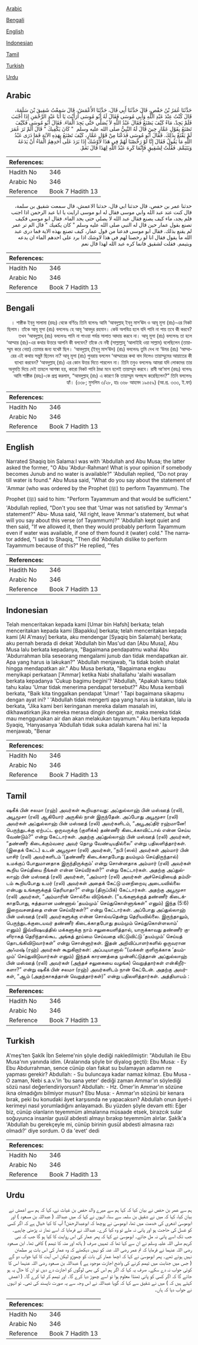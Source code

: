 [Arabic](#arabic)

[Bengali](#bengali)

[English](#english)

[Indonesian](#indonesian)

[Tamil](#tamil)

[Turkish](#turkish)

[Urdu](#urdu)

## Arabic


<div dir="rtl" lang="ar" style={{fontSize:'larger',backgroundColor:'#f8f9fa',padding:20}}>
حَدَّثَنَا عُمَرُ بْنُ حَفْصٍ، قَالَ حَدَّثَنَا أَبِي قَالَ، حَدَّثَنَا الأَعْمَشُ، قَالَ سَمِعْتُ شَقِيقَ بْنَ سَلَمَةَ، قَالَ كُنْتُ عِنْدَ عَبْدِ اللَّهِ وَأَبِي مُوسَى فَقَالَ لَهُ أَبُو مُوسَى أَرَأَيْتَ يَا أَبَا عَبْدِ الرَّحْمَنِ إِذَا أَجْنَبَ فَلَمْ يَجِدْ، مَاءً كَيْفَ يَصْنَعُ فَقَالَ عَبْدُ اللَّهِ لاَ يُصَلِّي حَتَّى يَجِدَ الْمَاءَ‏.‏ فَقَالَ أَبُو مُوسَى فَكَيْفَ تَصْنَعُ بِقَوْلِ عَمَّارٍ حِينَ قَالَ لَهُ النَّبِيُّ صلى الله عليه وسلم ‏ "‏ كَانَ يَكْفِيكَ ‏"‏ قَالَ أَلَمْ تَرَ عُمَرَ لَمْ يَقْنَعْ بِذَلِكَ‏.‏ فَقَالَ أَبُو مُوسَى فَدَعْنَا مِنْ قَوْلِ عَمَّارٍ، كَيْفَ تَصْنَعُ بِهَذِهِ الآيَةِ فَمَا دَرَى عَبْدُ اللَّهِ مَا يَقُولُ فَقَالَ إِنَّا لَوْ رَخَّصْنَا لَهُمْ فِي هَذَا لأَوْشَكَ إِذَا بَرَدَ عَلَى أَحَدِهِمُ الْمَاءُ أَنْ يَدَعَهُ وَيَتَيَمَّمَ‏.‏ فَقُلْتُ لِشَقِيقٍ فَإِنَّمَا كَرِهَ عَبْدُ اللَّهِ لِهَذَا قَالَ نَعَمْ‏.‏
</div>
<div style={{backgroundColor:'#f8f9fa',padding:20, marginBottom: 10}}><table> <thead> <tr> <th>References:</th> <th></th> </tr> </thead> <tbody><tr><td>Hadith No</td><td>346</td></tr><tr><td>Arabic No</td><td>346</td></tr><tr><td>Reference</td><td>Book 7 Hadith 13</td></tr></tbody></table></div>


<div dir="rtl" lang="ar" style={{fontSize:'larger',backgroundColor:'#f8f9fa',padding:20}}>
حدثنا عمر بن حفص، قال حدثنا ابي قال، حدثنا الاعمش، قال سمعت شقيق بن سلمة، قال كنت عند عبد الله وابي موسى فقال له ابو موسى ارايت يا ابا عبد الرحمن اذا اجنب فلم يجد، ماء كيف يصنع فقال عبد الله لا يصلي حتى يجد الماء. فقال ابو موسى فكيف تصنع بقول عمار حين قال له النبي صلى الله عليه وسلم " كان يكفيك " قال الم تر عمر لم يقنع بذلك. فقال ابو موسى فدعنا من قول عمار، كيف تصنع بهذه الاية فما درى عبد الله ما يقول فقال انا لو رخصنا لهم في هذا لاوشك اذا برد على احدهم الماء ان يدعه ويتيمم. فقلت لشقيق فانما كره عبد الله لهذا قال نعم
</div>
<div style={{backgroundColor:'#f8f9fa',padding:20, marginBottom: 10}}><table> <thead> <tr> <th>References:</th> <th></th> </tr> </thead> <tbody><tr><td>Hadith No</td><td>346</td></tr><tr><td>Arabic No</td><td>346</td></tr><tr><td>Reference</td><td>Book 7 Hadith 13</td></tr></tbody></table></div>

## Bengali


<div dir="rtl" lang="bn" style={{fontSize:'larger',backgroundColor:'#f8f9fa',padding:20}}>
। শাক্বীক ইব্‌নু সালামা (রহঃ) থেকে বর্ণিতঃ তিনি বলেনঃ আমি ‘আবদুল্লাহ্‌ ইব্‌নু মাস’ঊদ ও আবূ মূসা (রাঃ)-এর নিকট ছিলাম। তাঁকে আবূ মূসা (রাঃ) বললেনঃ হে আবূ ‘আবদুর রহমান। কেউ অপবিত্র হলে যদি পানি না পায় তবে কী করবে? তখন ‘আবদুল্লাহ্‌ (রাঃ) বললেনঃ পানি না পাওয়া পর্যন্ত সালাত আদায় করবে না। আবূ মূসা (রাঃ) বললেনঃ তা হলে ‘আম্মার (রাঃ)-এর কথার উত্তরে আপনি কী বলবেন? তাঁকে যে নবী (সাল্লাল্লাহু ‘আলাইহি ওয়া সাল্লাম) বলেছিলেন (তায়াম্মুম করে নেয়া) তোমার জন্য যথেষ্ট ছিল। ‘আবদুল্লাহ্‌ (ইব্‌নু মাস’ঊদ) (রাঃ) বললেনঃ তুমি দেখ না ‘উমর (রাঃ) ‘আম্মারের এই কথায় সন্তুষ্ট ছিলেন না? আবূ মূসা (রাঃ) পুনরায় বললেন ‘আম্মারের কথা বাদ দিলেও তায়াম্মুমের আয়াতের কী ব্যাখ্যা করবেন? ‘আবদুল্লাহ্‌ (রাঃ) এর কোন উত্তর দিতে পারলেন না। তিনি তবুও বললেনঃ আমরা যদি লোকদের তার অনুমতি দিয়ে দেই তাহলে আশঙ্কা হয়, কারো নিকট পানি ঠাণ্ডা মনে হলেই তায়াম্মুম করবে। রাবী আ’মাশ (রহঃ) বলেনঃ আমি শাক্বীক (রহঃ)-কে প্রশ্ন করলাম, “আবদুল্লাহ্‌ (রাঃ) এ কারণে কি তায়াম্মুম অপছন্দ করেছিলেন?” তিনি বললেনঃ হ্যাঁ। (৩৩৮; মুসলিম ৩/২৮, হাঃ ৩৬৮ আহমদ ১৯৫৫৯) (আ.প্র. ৩৩৩, ই.ফা)
</div>
<div style={{backgroundColor:'#f8f9fa',padding:20, marginBottom: 10}}><table> <thead> <tr> <th>References:</th> <th></th> </tr> </thead> <tbody><tr><td>Hadith No</td><td>346</td></tr><tr><td>Arabic No</td><td>346</td></tr><tr><td>Reference</td><td>Book 7 Hadith 13</td></tr></tbody></table></div>

## English


<div dir="ltr" lang="en" style={{fontSize:'larger',backgroundColor:'#f8f9fa',padding:20}}>
Narrated Shaqiq bin Salama:I was with 'Abdullah and Abu Musa; the latter asked the former, "O Abu 'Abdur-Rahman! What is your opinion if somebody becomes Junub and no water is available?" 'Abdullah replied, "Do not pray till water is found." Abu Musa said, "What do you say about the statement of 'Ammar (who was ordered by the Prophet (ﷺ) to perform Tayammum). The Prophet (ﷺ) said to him: "Perform Tayammum and that would be sufficient." 'Abdullah replied, "Don't you see that 'Umar was not satisfied by 'Ammar's statement?" Abu- Musa said, "All right, leave 'Ammar's statement, but what will you say about this verse (of Tayammum)?" 'Abdullah kept quiet and then said, "If we allowed it, then they would probably perform Tayammum even if water was available, if one of them found it (water) cold." The narrator added, "I said to Shaqiq, "Then did 'Abdullah dislike to perform Tayammum because of this?" He replied, "Yes
</div>
<div style={{backgroundColor:'#f8f9fa',padding:20, marginBottom: 10}}><table> <thead> <tr> <th>References:</th> <th></th> </tr> </thead> <tbody><tr><td>Hadith No</td><td>346</td></tr><tr><td>Arabic No</td><td>346</td></tr><tr><td>Reference</td><td>Book 7 Hadith 13</td></tr></tbody></table></div>

## Indonesian


<div dir="ltr" lang="id" style={{fontSize:'larger',backgroundColor:'#f8f9fa',padding:20}}>
Telah menceritakan kepada kami [Umar bin Hafsh] berkata; telah menceritakan kepada kami [Bapakku] berkata; telah menceritakan kepada kami [Al A'masy] berkata, aku mendengar [Syaqiq bin Salamah] berkata; aku pernah berada di dekat 'Abdullah bin Mas'ud dan [Abu Musa], Abu Musa lalu berkata kepadanya, "Bagaimana pendapatmu wahai Abu 'Abdurrahman bila seseorang mengalami junub dan tidak mendapatkan air. Apa yang harus ia lakukan?" 'Abdullah menjawab, "Ia tidak boleh shalat hingga mendapatkan air." Abu Musa berkata, "Bagaimana engkau menyikapi perkataan ['Ammar] ketika Nabi shallallahu 'alaihi wasallam berkata kepadanya 'Cukup bagimu begini'? 'Abdullah, "Apakah kamu tidak tahu kalau 'Umar tidak menerima pendapat tersebut?" Abu Musa kembali berkata, "Baik kita tinggalkan pendapat 'Umar! ' Tapi bagaimana sikapmu dengan ayat ini? ' 'Abdullah tidak mengerti apa yang harus ia katakan, lalu ia berkata, "Jika kami beri keringanan mereka dalam masalah ini, dikhawatirkan jika mereka merasa dingin dengan air, maka mereka tidak mau menggunakan air dan akan melakukan tayamum." Aku berkata kepada Syaqiq, 'Hanyasanya 'Abdullah tidak suka adalah karena hal ini.' Ia menjawab, "Benar
</div>
<div style={{backgroundColor:'#f8f9fa',padding:20, marginBottom: 10}}><table> <thead> <tr> <th>References:</th> <th></th> </tr> </thead> <tbody><tr><td>Hadith No</td><td>346</td></tr><tr><td>Arabic No</td><td>346</td></tr><tr><td>Reference</td><td>Book 7 Hadith 13</td></tr></tbody></table></div>

## Tamil


<div dir="ltr" lang="ta" style={{fontSize:'larger',backgroundColor:'#f8f9fa',padding:20}}>
ஷகீக் பின் சலமா (ரஹ்) அவர்கள் கூறியதாவது: அப்துல்லாஹ் பின் மஸ்ஊத் (ரலி), அபூமூசா (ரலி) ஆகியோர் அருகில் நான் இருந்தேன். அப்போது அபூமூசா (ரலி) அவர்கள் அப்துல்லாஹ் பின் மஸ்ஊத் (ரலி) அவர்களிடம், “அபூஅப்திர் ரஹ்மானே! பெருந்துடக்கு ஏற்பட்ட ஒருவருக்கு (குளிக்க) தண்ணீர் கிடைக்காவிட்டால் என்ன செய்ய வேண்டும்?” என்று கேட்டார்கள். அதற்கு அப்துல்லாஹ் பின் மஸ்ஊத் (ரலி) அவர்கள், “தண்ணீர் கிடைக்கும்வரை அவர் தொழ வேண்டியதில்லை” என்று பதிலளித்தார்கள். (இதைக் கேட்ட) உடன் அபூமூசா (ரலி) அவர்கள், “நபி (ஸல்) அவர்கள் அம்மார் பின் யாசிர் (ரலி) அவர்களிடம் ‘(தண்ணீர் கிடைக்காதபோது தயம்மும் செய்திருந்தால்) உமக்குப் போதுமானதாக இருந்திருக்கும்’ என்று சொன்னதாக அம்மார் (ரலி) அவர்கள் கூறிய செய்தியை நீங்கள் என்ன செய்வீர்கள்?” என்று கேட்டார்கள். அதற்கு அப்துல்லாஹ் பின் மஸ்ஊத் (ரலி) அவர்கள், “அம்மார் (ரலி) அவர்கள் அச்செய்தியைத் தம்மிடம் கூறியபோது உமர் (ரலி) அவர்கள் அதைக் கேட்டு மனநிறைவு அடையவில்லை என்பது உங்களுக்குத் தெரியாதா?” என்று (திருப்பிக்) கேட்டார்கள். அதற்கு அபூமூசா (ரலி) அவர்கள், “அம்மாரின் சொல்லை விடுங்கள். (“உங்களுக்குத் தண்ணீர் கிடைக்காதபோது, சுத்தமான மண்ணால் ‘தயம்மும்’ செய்துகொள்ளுங்கள்” எனும்) இந்த (5:6) இறைவசனத்தை என்ன செய்வீர்கள்?” என்று கேட்டார்கள். அப்போது அப்துல்லாஹ் பின் மஸ்ஊத் (ரலி) அவர்களுக்கு என்ன சொல்வதென்று தெரியவில்லை. இருந்தாலும், பெருந்துடக்குடையவர் தண்ணீர் கிடைக்காதபோது தயம்மும் செய்துகொள்ளலாம்’ எனும்) இவ்விஷயத்தில் மக்களுக்கு நாம் சலுகையளித்தால், யாருக்காவது தண்ணீர் குளிராகத் தெரிந்தால்கூட அங்கத் தூய்மை செய்வதை விட்டுவிட்டு ‘தயம்மும்’ செய்யத் தொடங்கிவிடுவார்கள்” என்று சொன்னார்கள். இதன் அறிவிப்பாளர்களில் ஒருவரான அஃமஷ் (ரஹ்) அவர்கள் கூறுகிறார்கள்: அப்படியானால் “(மக்கள் குளிருக்காக ‘தயம்மும்’ செய்துவிடுவார்கள் எனும்) இந்தக் காரணத்தை முன்னிட்டுத்தான் அப்துல்லாஹ் பின் மஸ்ஊத் (ரலி) அவர்கள் (அந்தச் சலுகையை வழங்க) வெறுத்தார்கள் என்கிறீர்களா?” என்று ஷகீக் பின் சலமா (ரஹ்) அவர்களிடம் நான் கேட்டேன். அதற்கு அவர்கள், “ஆம் (அதற்காகத்தான் வெறுத்தார்கள்)” என்று பதிலளித்தார்கள். அத்தியாயம் :
</div>
<div style={{backgroundColor:'#f8f9fa',padding:20, marginBottom: 10}}><table> <thead> <tr> <th>References:</th> <th></th> </tr> </thead> <tbody><tr><td>Hadith No</td><td>346</td></tr><tr><td>Arabic No</td><td>346</td></tr><tr><td>Reference</td><td>Book 7 Hadith 13</td></tr></tbody></table></div>

## Turkish


<div dir="ltr" lang="tr" style={{fontSize:'larger',backgroundColor:'#f8f9fa',padding:20}}>
A'meş'ten Şakîk İbn Seleme'nin şöyle dediği nakledilmiştir: "Abdullah ile Ebu Musa'nın yanında idim. (Aralarında şöyle bir diyalog geçti): Ebu Musa: - Ey Ebu Abdurrahman, sence cünüp olan fakat su bulamayan adamın ne yapması gerekir? Abdullah: - Su buluncaya kadar namaz kılmaz. Ebu Musa - O zaman, Nebi s.a.v.'in 'bu sana yeter' dediği zaman Ammar'ın söylediği sözü nasıl değerlendiriyorsun? Abdullah: - Hz. Ömer'in Ammar'ın sözüne ikna olmadığını bilmiyor musun? Ebu Musa: - Ammar'ın sözünü bir kenara bırak, peki bu konudaki âyet karşısında ne yapacaksın? Abdullah onun âyet-i kerimeyi nasıl yorumladığını anlayamadı. Bu yüzden şöyle devam etti: Eğer biz, cünüp olanların teyemmüm almalarına müsaade etsek, birazcık sular soğuyunca insanlar gusül abdesti almayı bırakıp teyemmüm alırlar. Şakîk'a 'Abdullah bu gerekçeyle mi, cünüp birinin gusül abdesti almasına razı olmadı?' diye sordum. O da 'evet' dedi
</div>
<div style={{backgroundColor:'#f8f9fa',padding:20, marginBottom: 10}}><table> <thead> <tr> <th>References:</th> <th></th> </tr> </thead> <tbody><tr><td>Hadith No</td><td>346</td></tr><tr><td>Arabic No</td><td>346</td></tr><tr><td>Reference</td><td>Book 7 Hadith 13</td></tr></tbody></table></div>

## Urdu


<div dir="rtl" lang="ur" style={{fontSize:'larger',backgroundColor:'#f8f9fa',padding:20}}>
ہم سے عمر بن حفص نے بیان کیا کہ کہا ہم سے میرے والد حفص بن غیاث نے، کہا کہ ہم سے اعمش نے بیان کیا، کہا کہ میں نے شقیق بن سلمہ سے سنا، انہوں نے کہا کہ میں عبداللہ ( عبداللہ بن مسعود ) اور ابوموسیٰ اشعری کی خدمت میں تھا، ابوموسیٰ نے پوچھا کہ ابوعبدالرحمٰن! آپ کا کیا خیال ہے کہ اگر کسی کو غسل کی حاجت ہو اور پانی نہ ملے تو وہ کیا کرے۔ عبداللہ نے فرمایا کہ اسے نماز نہ پڑھنی چاہیے۔ جب تک اسے پانی نہ مل جائے۔ ابوموسیٰ نے کہا کہ پھر عمار کی اس روایت کا کیا ہو گا جب کہ نبی کریم صلی اللہ علیہ وسلم نے ان سے کہا تھا کہ تمہیں صرف ( ہاتھ اور منہ کا تیمم ) کافی تھا۔ ابن مسعود رضی اللہ عنہما نے فرمایا کہ تم عمر رضی اللہ عنہ کو نہیں دیکھتے کہ وہ عمار کی اس بات پر مطمئن نہیں ہوئے تھے۔ پھر ابوموسیٰ نے کہا کہ اچھا عمار کی بات کو چھوڑو لیکن اس آیت کا کیا جواب دو گے ( جس میں جنابت میں تیمم کرنے کی واضح اجازت موجود ہے ) عبداللہ بن مسعود رضی اللہ عنہما اس کا کوئی جواب نہ دے سکے۔ صرف یہ کہا کہ اگر ہم اس کی بھی لوگوں کو اجازت دے دیں تو ان کا حال یہ ہو جائے گا کہ اگر کسی کو پانی ٹھنڈا معلوم ہوا تو اسے چھوڑ دیا کرے گا۔ اور تیمم کر لیا کرے گا۔ ( اعمش کہتے ہیں کہ ) میں نے شقیق سے کہا کہ گویا عبداللہ نے اس وجہ سے یہ صورت ناپسند کی تھی۔ تو انہوں نے جواب دیا کہ ہاں۔
</div>
<div style={{backgroundColor:'#f8f9fa',padding:20, marginBottom: 10}}><table> <thead> <tr> <th>References:</th> <th></th> </tr> </thead> <tbody><tr><td>Hadith No</td><td>346</td></tr><tr><td>Arabic No</td><td>346</td></tr><tr><td>Reference</td><td>Book 7 Hadith 13</td></tr></tbody></table></div>